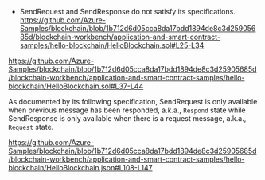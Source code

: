 * SendRequest and SendResponse do not satisfy its specifications.
https://github.com/Azure-Samples/blockchain/blob/1b712d6d05cca8da17bdd1894de8c3d25905685d/blockchain-workbench/application-and-smart-contract-samples/hello-blockchain/HelloBlockchain.sol#L25-L34


https://github.com/Azure-Samples/blockchain/blob/1b712d6d05cca8da17bdd1894de8c3d25905685d/blockchain-workbench/application-and-smart-contract-samples/hello-blockchain/HelloBlockchain.sol#L37-L44

As documented by its following specification, SendRequest is only available when previous message has been responded, a.k.a., `Respond` state while SendResponse is only available when there is a request message, a.k.a., `Request` state.

https://github.com/Azure-Samples/blockchain/blob/1b712d6d05cca8da17bdd1894de8c3d25905685d/blockchain-workbench/application-and-smart-contract-samples/hello-blockchain/HelloBlockchain.json#L108-L147
